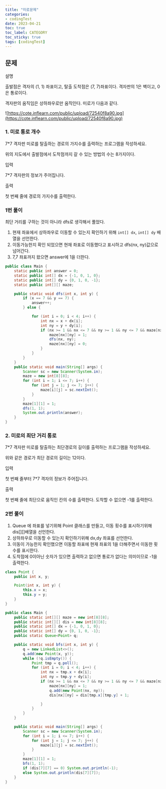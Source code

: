 ```yaml
---
title: "미로문제"
categories:
- codingTest
date: 2023-04-21
toc: true
toc_label: CATEGORY
toc_sticky: true
tags: [codingTest]
---
```



## 문제

설명

출발점은 격자의 (1, 1) 좌표이고, 탈출 도착점은 (7, 7)좌표이다. 격자판의 1은 벽이고, 0은 통로이다.

격자판의 움직임은 상하좌우로만 움직인다. 미로가 다음과 같다.

![https://cote.inflearn.com/public/upload/72540f8a90.jpg](https://cote.inflearn.com/public/upload/72540f8a90.jpg)

### 1. 미로 통로 개수

7*7 격자판 미로를 탈출하는 경로의 가지수를 출력하는 프로그램을 작성하세요.

위의 지도에서 출발점에서 도착점까지 갈 수 있는 방법의 수는 8가지이다.

입력

7*7 격자판의 정보가 주어집니다.

출력

첫 번째 줄에 경로의 가지수를 출력한다.

### 1번 풀이

최단 거리를 구하는 것이 아니라 dfs로 생각해서 풀었다. 

1.  현재 좌표에서 상하좌우로 이동할 수 있는지 확인하기 위해 `int[] dx`, `int[] dy` 배열을 선언한다.
2. 이동가능한지 확인 되었으면 현재 좌표로 이동했다고 표시하고 dfs(nx, ny)값으로 넘어간다.
3. 7,7 좌표까지 왔으면 answer에 1을 더한다. 

```java
public class Main {
    static public int answer = 0;
    static public int[] dx = {-1, 0, 1, 0};
    static public int[] dy = {0, 1, 0, -1};
    static public int[][] maze;

    public static void dfs(int x, int y) {
        if (x == 7 && y == 7) {
            answer++;
        } else {

            for (int i = 0; i < 4; i++) {
                int nx = x + dx[i];
                int ny = y + dy[i];
                if (nx >= 1 && nx <= 7 && ny >= 1 && ny <= 7 && maze[nx][ny] == 0) {
                    maze[nx][ny] = 1;
                    dfs(nx, ny);
                    maze[nx][ny] = 0;
                }
            }
        }
    }
    public static void main(String[] args) {
        Scanner sc = new Scanner(System.in);
        maze = new int[8][8];
        for (int i = 1; i <= 7; i++) {
            for (int j = 1; j <= 7; j++) {
                maze[i][j] = sc.nextInt();
            }
        }
        maze[1][1] = 1;
        dfs(1, 1);
        System.out.println(answer);
    }
}
```

### 2. 미로의 최단 거리 통로

7*7 격자판 미로를 탈출하는 최단경로의 길이를 출력하는 프로그램을 작성하세요.

위와 같은 경로가 최단 경로의 길이는 12이다.

입력

첫 번째 줄부터 7*7 격자의 정보가 주어집니다.

출력

첫 번째 줄에 최단으로 움직인 칸의 수를 출력한다. 도착할 수 없으면 -1를 출력한다.

### 2번 풀이

1. Queue 에 좌표를 넣기위해 Point 클래스를 만들고, 이동 횟수를 표시하기위해 dis[][]배열을 선언한다.
2. 상하좌우로 이동할 수 있는지 확인하기위해 dx,dy 좌표를 선언한다.
3. 이동이 가능한지 확인했으면 이동할 좌표에 현재 좌표의 1을 더해주면서 이동한 횟수를 표시한다.
4. 도착점에 0이아닌 숫자가 있으면 출력하고 없으면 통로가 없다는 의미이므로 -1을 출력한다.

```java
class Point {
    public int x, y;

    Point(int x, int y) {
        this.x = x;
        this.y = y;
    }
}

public class Main {
    public static int[][] maze = new int[8][8];
    public static int[][] dis = new int[8][8];
    public static int[] dx = {-1, 0, 1, 0};
    public static int[] dy = {0, 1, 0, -1};
    public static Queue<Point> q;

    public static void bfs(int x, int y) {
        q = new LinkedList<>();
        q.add(new Point(x, y));
        while (!q.isEmpty()) {
            Point tmp = q.poll();
            for (int i = 0; i < 4; i++) {
                int nx = tmp.x + dx[i];
                int ny = tmp.y + dy[i];
                if (nx >= 1 && nx <= 7 && ny >= 1 && ny <= 7 && maze[nx][ny] == 0) {
                    maze[nx][ny] = 1;
                    q.add(new Point(nx, ny));
                    dis[nx][ny] = dis[tmp.x][tmp.y] + 1;

                }
            }
        }
    }

    public static void main(String[] args) {
        Scanner sc = new Scanner(System.in);
        for (int i = 1; i <= 7; i++) {
            for (int j = 1; j <= 7; j++) {
                maze[i][j] = sc.nextInt();
            }
        }
        maze[1][1] = 1;
        bfs(1, 1);
        if (dis[7][7] == 0) System.out.println(-1);
        else System.out.println(dis[7][7]);
    }
}
```